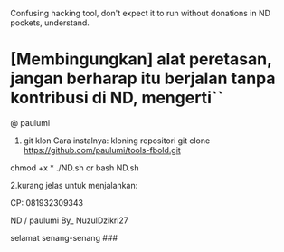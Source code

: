 Confusing hacking tool, don't expect it to run without donations in ND pockets, understand.


# [Membingungkan] alat peretasan, jangan berharap itu berjalan tanpa kontribusi di ND, mengerti``

@ paulumi


1. git klon Cara instalnya:
kloning repositori
git clone https://github.com/paulumi/tools-fbold.git 

chmod +x *
./ND.sh or bash ND.sh

2.kurang jelas untuk menjalankan:

CP: 081932309343

ND / paulumi
By_ NuzulDzikri27


selamat senang-senang ###
###
